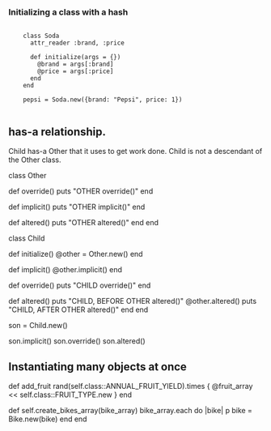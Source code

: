 ### Initializing a class with a hash

````

	class Soda
	  attr_reader :brand, :price

	  def initialize(args = {})
	    @brand = args[:brand]
	    @price = args[:price]
	  end
	end

	pepsi = Soda.new({brand: "Pepsi", price: 1})


````

## has-a relationship. 

Child has-a Other that it uses to get work done. Child is not a descendant of the Other class. 

class Other

  def override()
    puts "OTHER override()"
  end

  def implicit()
    puts "OTHER implicit()"
  end

  def altered()
    puts "OTHER altered()"
  end
end

class Child

  def initialize()
    @other = Other.new()
  end

  def implicit()
    @other.implicit()
  end

  def override()
    puts "CHILD override()"
  end

  def altered()
    puts "CHILD, BEFORE OTHER altered()"
    @other.altered()
    puts "CHILD, AFTER OTHER altered()"
  end
end

son = Child.new()

son.implicit()
son.override()
son.altered()

## Instantiating many objects at once 

def add_fruit
    rand(self.class::ANNUAL_FRUIT_YIELD).times { @fruit_array << self.class::FRUIT_TYPE.new }
  end

def self.create_bikes_array(bike_array)
		bike_array.each do |bike|
			p bike = Bike.new(bike)
		end
	end
